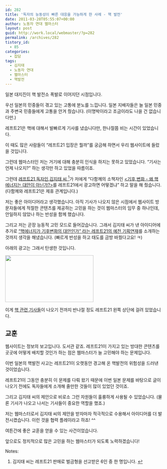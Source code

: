 ```yaml
---
id: 282
title: '독자의 능동성이 빠른 대응을 가능하게 한 사례 - 핵 발전'
date: 2011-03-28T05:55:07+00:00
author: 노동자 연대 웹마스터
layout: post
guid: http://work.local/webmaster/?p=282
permalink: /archives/282
tistory_id:
  - 85
categories:
  - 잡담
tags:
  - 김지태
  - 노동자 연대
  - 웹마스터
  - 핵발전
---
```

일본 대지진이 핵 발전소 폭발로 이어지던 시점입니다.

우선 일본의 민중들이 겪고 있는 고통에 분노를 느낍니다. 일본 지배자들은 늘 일본 민중과 주변국 민중들에게 고통을 안겨 줬습니다. (이명박이라고 조금이라도 나을 건 없습니다만.)

레프트21은 핵에 대해서 발빠르게 기사를 냈습니다만, 한나절쯤 비는 시간이 있었습니다.

이 때도 많은 사람들이 “레프트21 입장은 뭘까”를 궁금해 하면서 우리 웹사이트에 들렀을 것입니다.

그런데 웹마스터인 저는 거기에 대해 충분히 인식을 하지는 못하고 있었습니다. “기사는 언제 나오지?” 하는 생각만 하고 있었을 따름이죠.

그런데 <a href="http://wspaper.org/article/8423" target="_self" title="[http://wspaper.org/article/8423]로 이동합니다.">레프트21 독자인 김지태 씨 <a class="simple-footnote" title="김지태 씨는 레프트21 판매로 벌금형을 선고받은 6인 중 한 명입니다." id="return-note-282-1" href="#note-282-1"><sup>1</sup></a></a>가 저에게 “다함께의 소책자인 <a href="http://www.alltogether.or.kr/4_book/book_1_view.jsp?no=15" target="_self" title="[http://www.alltogether.or.kr/4_book/book_1_view.jsp?no=15]로 이동합니다."><기후 변화 - 왜 핵 에너지는 대안이 아닌가?></a>를 레프트21에서 광고하면 어떻겠냐” 하고 말을 해 줬습니다. (다함께와 레프트21은 제휴 관계입니다.)

저는 좋은 아이디어라고 생각했습니다. 아직 기사가 나오지 않은 시점에서 웹사이트 방문자들에게 적절한 콘텐츠를 제공하는 고민을 하는 것이 웹마스터의 임무 중 하나인데, 안일하지 않았나 하는 반성을 함께 했습니다.

그리고 저는 곧장 능동적 고민 모드로 들어갔습니다. 그래서 김지태 씨가 낸 아이디어에 추가로 <a href="http://wspaper.org/2_news_serial.php?serial_no=10" target="_self" title="[http://wspaper.org/2_news_serial.php?serial_no=10]로 이동합니다." class="broken_link">“핵에너지가 기후변화의 대안인가” 라는 레프트21의 예전 기획연재</a>를 소개하는 것까지 생각을 해냈습니다. (빠르게 반성을 하고 태도를 금방 바꿨다고요! ㅋ)

아래의 광고는 그래서 탄생한 것입니다.

<img src="http://work.local/webmaster/wp-content/uploads/1/cfile3.uf.113B8C4E4D9021B12F2C23.png" class="aligncenter" width="283" height="150" alt="" filename="핵 소책자와 기획연재 광고.png" filemime="image/jpeg" />

이게 <a href="http://wspaper.org/6_issue.php?issue_no=91" target="_self" title="[http://wspaper.org/6_issue.php?issue_no=91]로 이동합니다.">핵 관련 기사들</a>이 나오기 전까지 반나절 정도 레프트21 왼쪽 상단에 걸려 있었습니다.

## 교훈

웹사이트는 정보의 보고입니다. 도서관 같죠. 레프트21이 가지고 있는 방대한 콘텐츠를 곳곳에 어떻게 배치할 것인가 하는 점은 웹마스터가 늘 고민해야 하는 문제입니다.

이번 일본의 핵발전 사고는 레프트21이 오랫동안 경고해 온 핵발전의 위험성을 드러낸 것이었습니다.

레프트21이 그동안 충분히 이 문제를 다뤄 왔기 때문에 이번 일본 문제를 바탕으로 글이 나오기 전에도 독자들에게 소개해 줄만한 것들이 많이 있었던 것이죠.

그리고 김지태 씨의 제안으로 비로소 그런 자원들이 훌륭하게 사용될 수 있었습니다. (물론 기사가 나오고 나서는 기사들이 중요한 역할을 했죠.)

저는 웹마스터로서 김지태 씨의 제안을 받자마자 적극적으로 수용해서 아이디어를 더 발전시켰습니다. 이런 것을 협력 플레이라고 하죠! ^^

여튼간에 좋은 교훈을 얻을 수 있는 사건이었습니다.

앞으로도 정치적으로 많은 고민을 하는 웹마스터가 되도록 노력하겠습니다!

<div class="simple-footnotes">
  <p class="notes">
    Notes:
  </p>
  
  <ol>
    <li id="note-282-1">
      김지태 씨는 레프트21 판매로 벌금형을 선고받은 6인 중 한 명입니다. <a href="#return-note-282-1">&#8617;</a>
    </li>
  </ol>
</div>